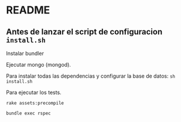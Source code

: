 # README

## Antes de lanzar el script de configuracion `install.sh`

Instalar bundler

Ejecutar mongo (mongod).

Para instalar todas las dependencias y configurar la base de datos: `sh install.sh`

Para ejecutar los tests.

`rake assets:precompile`

`bundle exec rspec`
